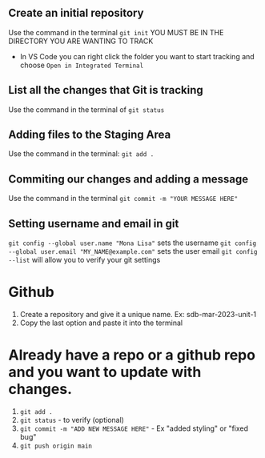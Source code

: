 ## Create an initial repository

Use the command in the terminal `git init` YOU MUST BE IN THE DIRECTORY YOU ARE WANTING TO TRACK

- In VS Code you can right click the folder you want to start tracking and choose `Open in Integrated Terminal`

## List all the changes that Git is tracking

Use the command in the terminal of `git status`

## Adding files to the Staging Area

Use the command in the terminal: `git add .`

## Commiting our changes and adding a message

Use the command in the terminal `git commit -m "YOUR MESSAGE HERE"`

## Setting username and email in git

`git config --global user.name "Mona Lisa"` sets the username
`git config --global user.email "MY_NAME@example.com"` sets the user email
`git config --list` will allow you to verify your git settings

# Github

1. Create a repository and give it a unique name. Ex: sdb-mar-2023-unit-1
2. Copy the last option and paste it into the terminal

# Already have a repo or a github repo and you want to update with changes.

1. `git add .`
2. `git status` - to verify (optional)
3. `git commit -m "ADD NEW MESSAGE HERE"` - Ex "added styling" or "fixed bug"
4. `git push origin main`